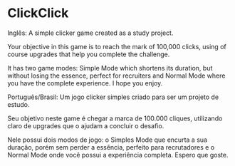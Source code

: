 # ClickClick

Inglês:
A simple clicker game created as a study project.

Your objective in this game is to reach the mark of 100,000 clicks, using of course upgrades that help you complete the challenge.

It has two game modes: Simple Mode which shortens its duration, but without losing the essence, perfect for recruiters and Normal Mode where you have the complete experience. I hope you enjoy.

Português/Brasil:
Um jogo clicker simples criado para ser um projeto de estudo.

Seu objetivo neste game é chegar a marca de 100.000 cliques, utilizando claro de upgrades que o ajudam a concluir o desafio.

Nele possui dois modos de jogo: o Simples Mode que encurta a sua duração, porém sem perder a essência, perfeito para recrutadores e o Normal Mode onde você possui a experiência completa. Espero que goste.
